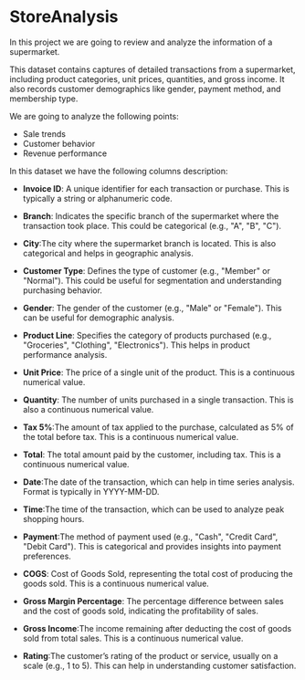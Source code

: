 # StoreAnalysis

In this project we are going to review and analyze the information of a supermarket.

This dataset contains captures of detailed transactions from a supermarket, including product categories, unit prices, quantities, and gross income. It also records customer demographics like gender, payment method, and membership type.

We are going to analyze the following points: 

* Sale trends
* Customer behavior
* Revenue performance

In this dataset we have the following columns description:

   * **Invoice ID**: A unique identifier for each transaction or purchase. This is typically a string or alphanumeric code.

   * **Branch**: Indicates the specific branch of the supermarket where the transaction took place. This could be categorical (e.g., "A", "B", "C").

   * **City**:The city where the supermarket branch is located. This is also categorical and helps in geographic analysis.

   * **Customer Type**: Defines the type of customer (e.g., "Member" or "Normal"). This could be useful for segmentation and understanding purchasing behavior.

   * **Gender**: The gender of the customer (e.g., "Male" or "Female"). This can be useful for demographic analysis.

   * **Product Line**: Specifies the category of products purchased (e.g., "Groceries", "Clothing", "Electronics"). This helps in product performance analysis.

   * **Unit Price**: The price of a single unit of the product. This is a continuous numerical value.

   * **Quantity**: The number of units purchased in a single transaction. This is also a continuous numerical value.

   * **Tax 5%**:The amount of tax applied to the purchase, calculated as 5% of the total before tax. This is a continuous numerical value.

   * **Total**: The total amount paid by the customer, including tax. This is a continuous numerical value.

   * **Date**:The date of the transaction, which can help in time series analysis. Format is typically in YYYY-MM-DD.

   * **Time**:The time of the transaction, which can be used to analyze peak shopping hours.

   * **Payment**:The method of payment used (e.g., "Cash", "Credit Card", "Debit Card"). This is categorical and provides insights into payment preferences.

   * **COGS**: Cost of Goods Sold, representing the total cost of producing the goods sold. This is a continuous numerical value.

   * **Gross Margin Percentage**: The percentage difference between sales and the cost of goods sold, indicating the profitability of sales.

   * **Gross Income**:The income remaining after deducting the cost of goods sold from total sales. This is a continuous numerical value.

   * **Rating**:The customer’s rating of the product or service, usually on a scale (e.g., 1 to 5). This can help in understanding customer satisfaction.
